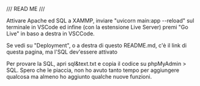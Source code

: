 /// READ ME ///

Attivare Apache ed SQL a XAMMP, inviare  "uvicorn main:app --reload" sul terminale in VSCode ed infine (con la estensione Live Server) premi "Go Live" in baso a destra in VSCCode.

Se vedi su "Deployment", o a destra di questo README.md, c'è il link di questa pagina, ma l'SQL dev'essere attivato

Per provare la SQL, apri sql&text.txt e copia il codice su phpMyAdmin > SQL. Spero che le piaccia, non ho avuto tanto tempo per aggiungere qualcosa ma almeno ho aggiunto qualche nuove funzioni.
